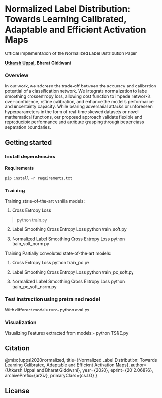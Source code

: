 # Normalized Label Distribution: Towards Learning Calibrated, Adaptable and Efficient Activation Maps

Official implementation of the Normalized Label Distribution Paper

**[Utkarsh Uppal](mailto:uppalutkarsh98@gmail.com), Bharat Giddwani**

### Overview

In our work, we address the trade-off between the accuracy and calibration potential of a classification network. We integrate normalization to label smoothing crossentropy
loss, allowing cost function to impede network’s over-confidence, refine calibration, and enhance the model’s performance and uncertainty capacity. While bearing adversarial attacks or unforeseen hyperparameters in the form of real-time skewed datasets or novel mathematical functions, our proposed approach validate flexible and reproducible performance and attribute grasping through better class separation boundaries.

## Getting started

### Install dependencies


#### Requirements
    pip install -r requirements.txt
   
### Training
Training state-of-the-art vanilla models:
1. Cross Entropy Loss
> python train.py
    
2. Label Smoothing Cross Entropy Loss
    python train_soft.py
    
3. Normalized Label Smoothing Cross Entropy Loss
    python train_soft_norm.py
    
Training Partially convoluted state-of-the-art models:
1. Cross Entropy Loss
    python train_pc.py
    
2. Label Smoothing Cross Entropy Loss
    python train_pc_soft.py
    
3. Normalized Label Smoothing Cross Entropy Loss
    python train_pc_soft_norm.py
    
### Test instruction using pretrained model
With different models run:-
    python eval.py 

### Visualization
Visualizing Features extracted from models:-
    python TSNE.py
    
## Citation

@misc{uppal2020normalized,
      title={Normalized Label Distribution: Towards Learning Calibrated, Adaptable and Efficient Activation Maps}, 
      author={Utkarsh Uppal and Bharat Giddwani},
      year={2020},
      eprint={2012.06876},
      archivePrefix={arXiv},
      primaryClass={cs.LG}
}

## License

